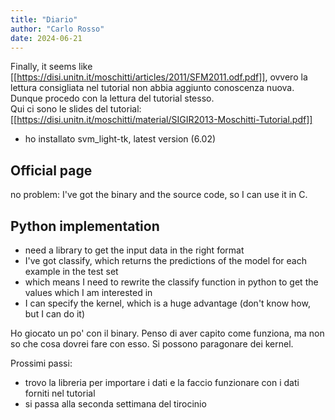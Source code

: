 ```yaml
---
title: "Diario"
author: "Carlo Rosso"
date: 2024-06-21
---
```


Finally, it seems like 
[[https://disi.unitn.it/moschitti/articles/2011/SFM2011.odf.pdf]], ovvero la
lettura consigliata nel tutorial non abbia aggiunto conoscenza nuova. Dunque
procedo con la lettura del tutorial stesso.  
Qui ci sono le slides del tutorial:
[[https://disi.unitn.it/moschitti/material/SIGIR2013-Moschitti-Tutorial.pdf]]

- ho installato svm_light-tk, latest version (6.02) 

## Official page

no problem: I've got the binary and the source code, so I can use it in C.

## Python implementation

- need a library to get the input data in the right format
- I've got classify, which returns the predictions of the model for each example
  in the test set
- which means I need to rewrite the classify function in python to get the
  values which I am interested in
- I can specify the kernel, which is a huge advantage (don't know how, but I can
  do it)

Ho giocato un po' con il binary. Penso di aver capito come funziona, ma non so
che cosa dovrei fare con esso. Si possono paragonare dei kernel.

Prossimi passi:
- trovo la libreria per importare i dati e la faccio funzionare con i dati
  forniti nel tutorial
- si passa alla seconda settimana del tirocinio
